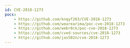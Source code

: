 ```yaml
---
id: CVE-2018-1273
pocs:
    - https://github.com/knqyf263/CVE-2018-1273
    - https://github.com/wearearima/poc-cve-2018-1273
    - https://github.com/webr0ck/poc-cve-2018-1273
    - https://github.com/cved-sources/cve-2018-1273
    - https://github.com/jas502n/cve-2018-1273
---
```

